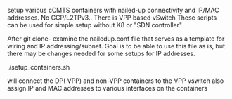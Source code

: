 setup various cCMTS containers with nailed-up connectivity and IP/MAC addresses. 
No GCP/L2TPv3.. 
There is VPP based vSwitch 
These scripts can be used for simple setup without K8 or "SDN controller" 

After git clone-
examine the nailedup.conf file  that serves as a  template for wiring and IP addressing/subnet.
Goal is to be able to use this file as is, but there may be changes needed for some setups for IP addresses.

./setup_containers.sh   

will connect the DP( VPP) and non-VPP containers to the VPP vswitch
also assign IP and MAC addresses to various interfaces on the containers

